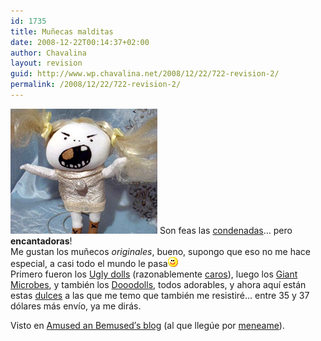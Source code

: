 ```yaml
---
id: 1735
title: Muñecas malditas
date: 2008-12-22T00:14:37+02:00
author: Chavalina
layout: revision
guid: http://www.wp.chavalina.net/2008/12/22/722-revision-2/
permalink: /2008/12/22/722-revision-2/
---
```

<img class="imgizqda" src="/imagenes/fotos/maldita.jpg" alt="Muñeca maldita" /> Son feas las <a href="http://www.damneddollies.com/dollies.html" target="_blank">condenadas</a>… pero **encantadoras**!  
Me gustan los muñecos _originales_, bueno, supongo que eso no me hace especial, a casi todo el mundo le pasa![emo](/imagenes/emoticonos/sonrisa.gif)  
Primero fueron los <a href="http://www.uglydolls.com/" target="_blank">Ugly dolls</a> (razonablemente <a href="http://www.newburycomics.com/rel/v2_home.php?storenr=103&deptnr=133" target="_blank">caros</a>), luego los <a href="http://www.giantmicrobes.com/" target="_blank">Giant Microbes</a>, y también los <a href="http://www.dooodollsusa.com/" target="_blank">Dooodolls</a>, todos adorables, y ahora aquí están estas <a href="http://www.damneddollies.com/dollies_stella.html" target="_blank">dulces</a> a las que me temo que también me resistiré… entre 35 y 37 dólares más envío, ya me dirás.

Visto en <a href="http://www.americaninventorspot.com/dolls_to_avoid" target="_blank">Amused an Bemused′s blog</a> (al que llegúe por <a href="http://meneame.net/story/10-tipos-mujeres-usted-necesita-evitar" target="_blank">meneame</a>).